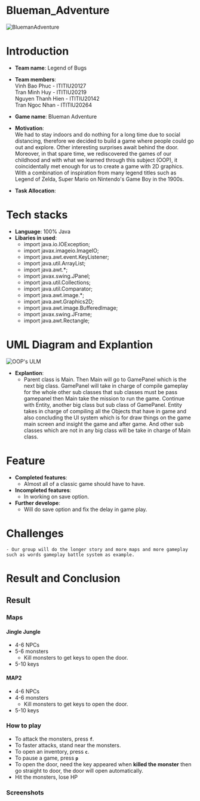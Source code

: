 # Blueman_Adventure
![BluemanAdventure](https://user-images.githubusercontent.com/88697918/170962965-ba8aa900-f737-48f9-b291-f8f050225b83.png)
# Introduction
- **Team name**: Legend of Bugs

- **Team members**:
    <br>
    Vinh Bao Phuc - ITITIU20127 
    <br>
    Tran Minh Huy - ITITIU20219
    <br>
    Nguyen Thanh Hien - ITITIU20142 
    <br> 
    Tran Ngoc Nhan - ITITIU20264 
- **Game name**: Blueman Adventure
- **Motivation**: <br>
We had to stay indoors and do nothing for a long time due to social distancing, therefore we decided to build a game where people could go out and explore. Other interesting surprises await behind the door. <br>
Moreover, in that spare time, we rediscovered the games of our childhood and with what we learned through this subject (OOP), it coincidentally met enough for us to create a game with 2D graphics. With a combination of inspiration from many legend titles such as Legend of Zelda, Super Mario on Nintendo's Game Boy in the 1900s.<br>
- **Task Allocation**:
# Tech stacks
- **Language**: 100% Java
- **Libaries in used**:
    - import java.io.IOException;
    - import javax.imageio.ImageIO;
    - import java.awt.event.KeyListener;
    - import java.util.ArrayList;
    - import java.awt.*;
    - import javax.swing.JPanel;
    - import java.util.Collections;
    - import java.util.Comparator;
    - import java.awt.image.*;
    - import java.awt.Graphics2D;
    - import java.awt.image.BufferedImage;
    - import javax.swing.JFrame;
    - import java.awt.Rectangle;
# UML Diagram and Explantion
![OOP's ULM](https://user-images.githubusercontent.com/88697918/172899439-9cfb8710-b84c-46d5-b53e-270ac09260f9.png)

- **Explantion**:
    - Parent class is Main. Then Main will go to GamePanel which is the next big class. GamePanel will take in charge of compile gameplay for the whole other sub classes that sub classes must be pass gamepanel then Main take the mission to run the game. Continue with Entity, another big class but sub class of GamePanel. Entity takes in charge of compiling all the Objects that have in game and also concluding the UI system which is for draw things on the game main screen and insight the game and after game. And other sub classes which are not in any big class will be take in charge of Main class.
# Feature
- **Completed features**:
    - Almost all of a classic game should have to have.
- **Incompleted features**:
    - In working on save option.
- **Further develope**:
    - Will do save option and fix the delay in game play.
# Challenges
    - Our group will do the longer story and more maps and more gameplay such as words gameplay battle system as example.

# Result and Conclusion
## Result 
### Maps 
#### Jingle Jungle
- 4-6 NPCs 
- 5-6 monsters 
    - Kill monsters to get keys to open the door.
- 5-10 keys


#### MAP2

- 4-6 NPCs 
- 4-6 monsters 
    - Kill monsters to get keys to open the door.
- 5-10 keys

### How to play 
- To attack the monsters, press <code>**f**</code>.
- To faster attacks, stand near the monsters.
- To open an inventory, press <code>**c**</code>.
- To pause a game, press <code>**p**</code>
- To open the door, need the key appeared when **killed the monster** then go straight to door, the door will open automatically.
- Hit the monsters, lose HP

### Screenshots   
